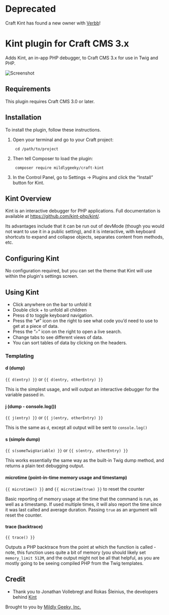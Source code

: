 # Deprecated #

Craft Kint has found a new owner with [Verbb](https://verbb.io/)!

# Kint plugin for Craft CMS 3.x

Adds Kint, an in-app PHP debugger, to Craft CMS 3.x for use in Twig and PHP.

![Screenshot](resources/screenshots/screenshot.png)

## Requirements

This plugin requires Craft CMS 3.0 or later.

## Installation

To install the plugin, follow these instructions.

1. Open your terminal and go to your Craft project:

        cd /path/to/project

2. Then tell Composer to load the plugin:

        composer require mildlygeeky/craft-kint

3. In the Control Panel, go to Settings → Plugins and click the “Install” button for Kint.

## Kint Overview

Kint is an interactive debugger for PHP applications. Full documentation is available at https://github.com/kint-php/kint/.

Its advantages include that it can be run out of devMode (though you would not want to use it in a public setting), and
it is interactive, with keyboard shortcuts to expand and collapse objects, separates content from methods, etc.

## Configuring Kint

No configuration required, but you can set the theme that Kint will use within the plugin's settings screen.

## Using Kint

- Click anywhere on the bar to unfold it
- Double click + to unfold all children
- Press d to toggle keyboard navigation.
- Press the “⇄” icon on the right to see what code you’d need to use to get at a piece of data.
- Press the “⌕” icon on the right to open a live search.
- Change tabs to see different views of data.
- You can sort tables of data by clicking on the headers.

### Templating

#### d (dump)

`{{ d(entry) }}` or `{{ d(entry, otherEntry) }}`

This is the simplest usage, and will output an interactive debugger for the variable passed in.

#### j (dump - console.log())

`{{ j(entry) }}` or `{{ j(entry, otherEntry) }}`

This is the same as `d`, except all output will be sent to `console.log()`

#### s (simple dump)

`{{ s(someTwigVariable) }}` or `{{ s(entry, otherEntry) }}`

This works essentially the same way as the built-in Twig dump method, and returns a plain text debugging output.

#### microtime (point-in-time memory usage and timestamp)

`{{ microtime() }}` and `{{ microtime(true) }}` to reset the counter

Basic reporting of memory usage at the time that the command is run, as well as a timestamp. If used multiple times,
it will also report the time since it was last called and average duration. Passing `true` as an argument will reset the counter.

#### trace (backtrace)

`{{ trace() }}`

Outputs a PHP backtrace from the point at which the function is called - note, this function uses quite a bit of memory
(you should likely set `memory_limit 512M`, and the output might not be all that helpful, as you are mostly going to be
seeing compiled PHP from the Twig templates.

## Credit

* Thank you to Jonathan Vollebregt and Rokas Šleinius, the developers behind [Kint](https://github.com/kint-php/kint/)

Brought to you by [Mildly Geeky, Inc.](https://mildlygeeky.com)
